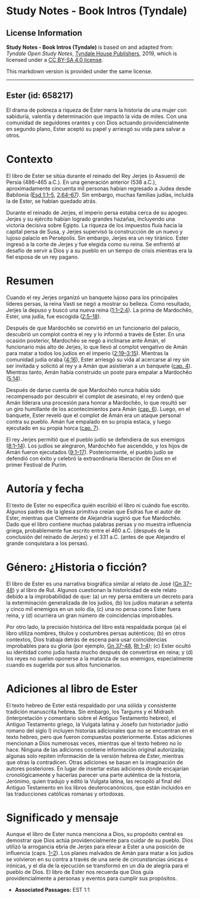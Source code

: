 # Study Notes - Book Intros (Tyndale)

## License Information

**Study Notes - Book Intros (Tyndale)** is based on and adapted from: _Tyndale Open Study Notes_, [Tyndale House Publishers](https://tyndaleopenresources.com/), 2019, which is licensed under a [CC BY-SA 4.0 license](https://creativecommons.org/licenses/by-sa/4.0/legalcode.en).

This markdown version is provided under the same license.



--------------------------------

## Ester (id: 658217)

El drama de pobreza a riqueza de Ester narra la historia de una mujer con sabiduría, valentía y determinación que impactó la vida de miles. Con una comunidad de seguidores orantes y con Dios actuando providencialmente en segundo plano, Ester aceptó su papel y arriesgó su vida para salvar a otros.

Contexto
========

El libro de Ester se sitúa durante el reinado del Rey Jerjes (o Assuero) de Persia (486–465 a.C.). En una generación anterior (538 a.C.), aproximadamente cincuenta mil personas habían regresado a Judea desde Babilonia ([Esd 1:1–5,](https://ref.ly/Ezra1:1-Ezra1:5) [2:64–67](https://ref.ly/Ezra2:64-Ezra2:67)). Sin embargo, muchas familias judías, incluida la de Ester, se habían quedado atrás.

Durante el reinado de Jerjes, el imperio persa estaba cerca de su apogeo. Jerjes y su ejército habían logrado grandes hazañas, incluyendo una victoria decisiva sobre Egipto. La riqueza de los impuestos fluía hacia la capital persa de Susa, y Jerjes supervisó la construcción de un nuevo y lujoso palacio en Persépolis. Sin embargo, Jerjes era un rey tiránico. Ester ingresó a la corte de Jerjes y fue elegida como su reina. Se enfrentó al desafío de servir a Dios y a su pueblo en un tiempo de crisis mientras era la fiel esposa de un rey pagano.

Resumen
=======

Cuando el rey Jerjes organizó un banquete lujoso para los principales líderes persas, la reina Vasti se negó a mostrar su belleza. Como resultado, Jerjes la depuso y buscó una nueva reina ([1:1–2:4](https://ref.ly/Esth1:1-Esth2:4)). La prima de Mardochêo, Ester, una judía, fue escogida ([2:5–18](https://ref.ly/Esth2:5-Esth2:18)).

Después de que Mardochêo se convirtió en un funcionario del palacio, descubrió un complot contra el rey y lo informó a través de Ester. En una ocasión posterior, Mardochêo se negó a inclinarse ante Amán, el funcionario más alto de Jerjes, lo que llevó al complot vengativo de Amán para matar a todos los judíos en el imperio ([2:19–3:15](https://ref.ly/Esth2:19-Esth3:15)). Mientras la comunidad judía oraba ([4:16](https://ref.ly/Esth4:16)), Ester arriesgó su vida al acercarse al rey sin ser invitada y solicitó al rey y a Amán que asistieran a un banquete ([cap. 4](https://ref.ly/Esth4:1-Esth4:17)). Mientras tanto, Amán había construido un poste para empalar a Mardochêo ([5:14](https://ref.ly/Esth5:14)).

Después de darse cuenta de que Mardochêo nunca había sido recompensado por descubrir el complot de asesinato, el rey ordenó que Amán liderara una procesión para honrar a Mardochêo, lo que resultó ser un giro humillante de los acontecimientos para Amán ([cap. 6](https://ref.ly/Esth6:1-Esth6:14)). Luego, en el banquete, Ester reveló que el complot de Amán era un ataque personal contra su pueblo. Amán fue empalado en su propia estaca, y luego ejecutado en su propia horca ([cap. 7](https://ref.ly/Esth7:1-Esth7:10)).

El rey Jerjes permitió que el pueblo judío se defendiera de sus enemigos ([8:1–14](https://ref.ly/Esth8:1-Esth8:14)). Los judíos se alegraron, Mardochêo fue ascendido, y los hijos de Amán fueron ejecutados ([9:1–17](https://ref.ly/Esth9:1-Esth9:17)). Posteriormente, el pueblo judío se defendió con éxito y celebró la extraordinaria liberación de Dios en el primer Festival de Purim.

Autoría y fecha
===============

El texto de Ester no especifica quién escribió el libro ni cuándo fue escrito. Algunos padres de la iglesia primitiva creían que Esdras fue el autor de Ester, mientras que Clemente de Alejandría sugirió que fue Mardochêo. Dado que el libro contiene muchas palabras persas y no muestra influencia griega, probablemente fue escrito entre el 460 a.C. (después de la conclusión del reinado de Jerjes) y el 331 a.C. (antes de que Alejandro el grande conquistara a los persas).

Género: ¿Historia o ficción?
============================

El libro de Ester es una narrativa biográfica similar al relato de José ([Gn 37–48](https://ref.ly/Gen37:1-Gen48:22)) y al libro de Rut. Algunos cuestionan la historicidad de este relato debido a la improbabilidad de que: (a) un rey persa emitiera un decreto para la exterminación generalizada de los judíos, (b) los judíos mataran a setenta y cinco mil enemigos en un solo día, (c) una no persa como Ester fuera reina, y (d) ocurriera un gran número de coincidencias improbables.

Por otro lado, la precisión histórica del libro está respaldada porque (a) el libro utiliza nombres, títulos y costumbres persas auténticos; (b) en otros contextos, Dios trabaja detrás de escena para usar coincidencias improbables para su gloria (por ejemplo, [Gn 37–48,](https://ref.ly/Gen37:1-Gen48:22) [Rt 1–4](https://ref.ly/Ruth1:1-Ruth4:22)); (c) Ester ocultó su identidad como judía hasta mucho después de convertirse en reina; y (d) los reyes no suelen oponerse a la matanza de sus enemigos, especialmente cuando es sugerida por sus altos funcionarios.

Adiciones al libro de Ester
===========================

El texto hebreo de Ester está respaldado por una sólida y consistente tradición manuscrita hebrea. Sin embargo, los Targums y el Midrash (interpretación y comentario sobre el Antiguo Testamento hebreo), el Antiguo Testamento griego, la Vulgata latina y Josefo (un historiador judío romano del siglo I) incluyen historias adicionales que no se encuentran en el texto hebreo, pero que fueron compuestas posteriormente. Estas adiciones mencionan a Dios numerosas veces, mientras que el texto hebreo no lo hace. Ninguna de las adiciones contiene información original autorizada; algunas solo repiten información de la versión hebrea de Ester, mientras que otras la contradicen. Otras adiciones se basan en la imaginación de autores posteriores. En lugar de insertar estas adiciones donde encajarían cronológicamente y hacerlas parecer una parte auténtica de la historia, Jerónimo, quien tradujo y editó la Vulgata latina, las recopiló al final del Antiguo Testamento en los libros deuterocanónicos, que están incluidos en las traducciones católicas romanas y ortodoxas.

Significado y mensaje
=====================

Aunque el libro de Ester nunca menciona a Dios, su propósito central es demostrar que Dios actúa providencialmente para cuidar de su pueblo. Dios utilizó la arrogancia ebria de Jerjes para elevar a Ester a una posición de influencia (caps. [1–2](https://ref.ly/Esth1:1-Esth2:23)). Los planes malvados de Amán para matar a los judíos se volvieron en su contra a través de una serie de circunstancias únicas e irónicas, y el día de la ejecución se transformó en un día de alegría para el pueblo de Dios. El libro de Ester nos recuerda que Dios guía providencialmente a personas y eventos para cumplir sus propósitos.

* **Associated Passages:** EST 1:1

